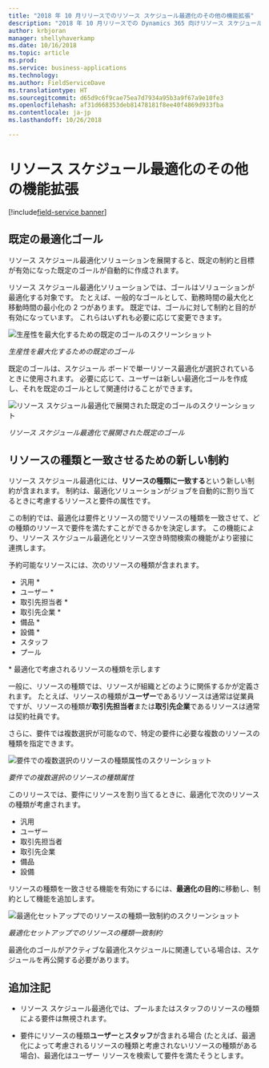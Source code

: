 ```yaml
---
title: "2018 年 10 月リリースでのリソース スケジュール最適化のその他の機能拡張"
description: "2018 年 10 月リリースでの Dynamics 365 向けリソース スケジュール最適化ソリューションのその他の機能拡張"
author: krbjoran
manager: shellyhaverkamp
ms.date: 10/16/2018
ms.topic: article
ms.prod: 
ms.service: business-applications
ms.technology: 
ms.author: FieldServiceDave
ms.translationtype: HT
ms.sourcegitcommit: d65d9c6f9cae75ea7d7934a95b3a9f67a9e10fe3
ms.openlocfilehash: af31d668353deb81478181f8ee40f4869d933fba
ms.contentlocale: ja-jp
ms.lasthandoff: 10/26/2018

---
```


#  <a name="other-enhancements-to-resource-scheduling-optimization"></a>リソース スケジュール最適化のその他の機能拡張 

[!include[field-service banner](../../../includes/field-service.md)]

## <a name="default-optimization-goal"></a>既定の最適化ゴール

リソース スケジュール最適化ソリューションを展開すると、既定の制約と目標が有効になった既定のゴールが自動的に作成されます。 

リソース スケジュール最適化ソリューションでは、ゴールはソリューションが最適化する対象です。 たとえば、一般的なゴールとして、勤務時間の最大化と移動時間の最小化の 2 つがあります。 既定では、ゴールに対して制約と目的が有効になっています。 これらはいずれも必要に応じて変更できます。

![生産性を最大化するための既定のゴールのスクリーンショット](../media/rso-default-goal-2.png "生産性を最大化するための既定のゴールのスクリーンショット")

*生産性を最大化するための既定のゴール*

既定のゴールは、スケジュール ボードで単一リソース最適化が選択されているときに使用されます。 必要に応じて、ユーザーは新しい最適化ゴールを作成し、それを既定のゴールとして関連付けることができます。

![リソース スケジュール最適化で展開された既定のゴールのスクリーンショット](../media/rso-single-resource-1.png "リソース スケジュール最適化で展開された既定のゴールのスクリーンショット")

*リソース スケジュール最適化で展開された既定のゴール*

## <a name="new-constraint-for-matching-resource-type"></a>リソースの種類と一致させるための新しい制約

リソース スケジュール最適化には、**リソースの種類に一致する**という新しい制約が含まれます。 制約は、最適化ソリューションがジョブを自動的に割り当てるときに考慮するリソースと要件の属性です。 

この制約では、最適化は要件とリソースの間でリソースの種類を一致させて、どの種類のリソースで要件を満たすことができるかを決定します。 この機能により、リソース スケジュール最適化とリソース空き時間検索の機能がより密接に連携します。

予約可能なリソースには、次のリソースの種類が含まれます。

- 汎用 *
- ユーザー *
- 取引先担当者 *
- 取引先企業 *
- 備品 *
- 設備 *
- スタッフ
- プール

\* 最適化で考慮されるリソースの種類を示します

一般に、リソースの種類では、リソースが組織とどのように関係するかが定義されます。 たとえば、リソースの種類が**ユーザー**であるリソースは通常は従業員ですが、リソースの種類が**取引先担当者**または**取引先企業**であるリソースは通常は契約社員です。

さらに、要件では複数選択が可能なので、特定の要件に必要な複数のリソースの種類を指定できます。

![要件での複数選択のリソースの種類属性のスクリーンショット](../media/rso-requirement-resource-type-field.png "要件での複数選択のリソースの種類属性のスクリーンショット")

*要件での複数選択のリソースの種類属性*

このリリースでは、要件にリソースを割り当てるときに、最適化で次のリソースの種類が考慮されます。

- 汎用
- ユーザー
- 取引先担当者
- 取引先企業
- 備品
- 設備

リソースの種類を一致させる機能を有効にするには、**最適化の目的**に移動し、制約として機能を追加します。

![最適化セットアップでのリソースの種類一致制約のスクリーンショット](../media/rso-resource-type-constraint.png "最適化セットアップでのリソースの種類一致制約のスクリーンショット")

*最適化セットアップでのリソースの種類一致制約*

最適化のゴールがアクティブな最適化スケジュールに関連している場合は、スケジュールを再公開する必要があります。

## <a name="additional-notes"></a>追加注記

- リソース スケジュール最適化では、プールまたはスタッフのリソースの種類による要件は無視されます。

- 要件にリソースの種類**ユーザー**と**スタッフ**が含まれる場合 (たとえば、最適化によって考慮されるリソースの種類と考慮されないリソースの種類がある場合)、最適化はユーザー リソースを検索して要件を満たそうとします。

